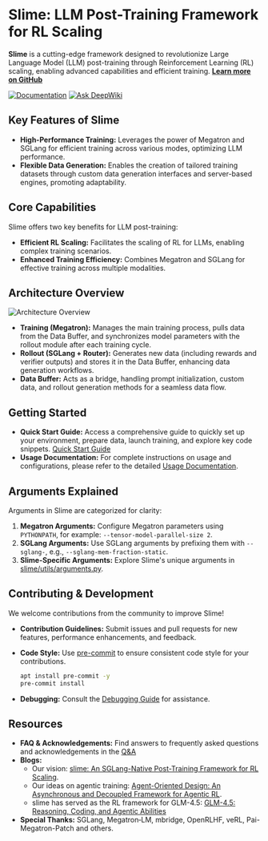 # Slime: LLM Post-Training Framework for RL Scaling

**Slime** is a cutting-edge framework designed to revolutionize Large Language Model (LLM) post-training through Reinforcement Learning (RL) scaling, enabling advanced capabilities and efficient training. **[Learn more on GitHub](https://github.com/THUDM/slime)**

[![Documentation](https://img.shields.io/badge/docs-latest-brightgreen.svg?style=flat)](https://thudm.github.io/slime/)
[![Ask DeepWiki](https://deepwiki.com/badge.svg)](https://deepwiki.com/THUDM/slime)

## Key Features of Slime

*   **High-Performance Training:**  Leverages the power of Megatron and SGLang for efficient training across various modes, optimizing LLM performance.
*   **Flexible Data Generation:** Enables the creation of tailored training datasets through custom data generation interfaces and server-based engines, promoting adaptability.

## Core Capabilities

Slime offers two key benefits for LLM post-training:

*   **Efficient RL Scaling:** Facilitates the scaling of RL for LLMs, enabling complex training scenarios.
*   **Enhanced Training Efficiency:** Combines Megatron and SGLang for effective training across multiple modalities.

## Architecture Overview

![Architecture Overview](./imgs/arch.png)

*   **Training (Megatron):**  Manages the main training process, pulls data from the Data Buffer, and synchronizes model parameters with the rollout module after each training cycle.
*   **Rollout (SGLang + Router):** Generates new data (including rewards and verifier outputs) and stores it in the Data Buffer, enhancing data generation workflows.
*   **Data Buffer:** Acts as a bridge, handling prompt initialization, custom data, and rollout generation methods for a seamless data flow.

## Getting Started

*   **Quick Start Guide:**  Access a comprehensive guide to quickly set up your environment, prepare data, launch training, and explore key code snippets.  [Quick Start Guide](./docs/en/get_started/quick_start.md)
*   **Usage Documentation:** For complete instructions on usage and configurations, please refer to the detailed [Usage Documentation](docs/en/get_started/usage.md).

##  Arguments Explained

Arguments in Slime are categorized for clarity:

1.  **Megatron Arguments:**  Configure Megatron parameters using `PYTHONPATH`, for example: `--tensor-model-parallel-size 2`.
2.  **SGLang Arguments:** Use SGLang arguments by prefixing them with `--sglang-`, e.g., `--sglang-mem-fraction-static`.
3.  **Slime-Specific Arguments:** Explore Slime's unique arguments in [slime/utils/arguments.py](slime/utils/arguments.py).

## Contributing & Development

We welcome contributions from the community to improve Slime!

*   **Contribution Guidelines:** Submit issues and pull requests for new features, performance enhancements, and feedback.
*   **Code Style:** Use [pre-commit](https://pre-commit.com/) to ensure consistent code style for your contributions.

    ```bash
    apt install pre-commit -y
    pre-commit install
    ```

*   **Debugging:** Consult the [Debugging Guide](docs/en/developer_guide/debug.md) for assistance.

## Resources

*   **FAQ & Acknowledgements:** Find answers to frequently asked questions and acknowledgements in the [Q\&A](docs/en/get_started/qa.md)
*   **Blogs:**
    *   Our vision: [slime: An SGLang-Native Post-Training Framework for RL Scaling](https://lmsys.org/blog/2025-07-09-slime/).
    *   Our ideas on agentic training: [Agent-Oriented Design: An Asynchronous and Decoupled Framework for Agentic RL](https://www.notion.so/Agent-Oriented-Design-An-Asynchronous-and-Decoupled-Framework-for-Agentic-RL-2278e692d081802cbdd5d37cef76a547).
    *   slime has served as the RL framework for GLM-4.5: [GLM-4.5: Reasoning, Coding, and Agentic Abilities](https://z.ai/blog/glm-4.5)
*   **Special Thanks:**  SGLang, Megatron‑LM, mbridge, OpenRLHF, veRL, Pai-Megatron-Patch and others.